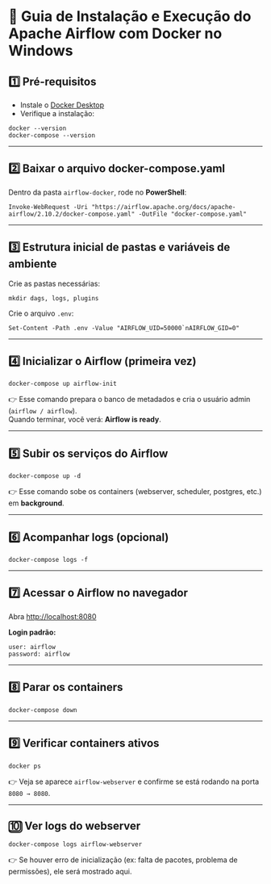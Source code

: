 # 🚀 Guia de Instalação e Execução do Apache Airflow com Docker no Windows

## 1️⃣ Pré-requisitos

-   Instale o [Docker
    Desktop](https://www.docker.com/products/docker-desktop)
-   Verifique a instalação:

``` shell
docker --version
docker-compose --version
```

------------------------------------------------------------------------

## 2️⃣ Baixar o arquivo docker-compose.yaml

Dentro da pasta `airflow-docker`, rode no **PowerShell**:

``` shell
Invoke-WebRequest -Uri "https://airflow.apache.org/docs/apache-airflow/2.10.2/docker-compose.yaml" -OutFile "docker-compose.yaml"
```

------------------------------------------------------------------------

## 3️⃣ Estrutura inicial de pastas e variáveis de ambiente

Crie as pastas necessárias:

``` shell
mkdir dags, logs, plugins
```

Crie o arquivo `.env`:

``` shell
Set-Content -Path .env -Value "AIRFLOW_UID=50000`nAIRFLOW_GID=0"
```

------------------------------------------------------------------------

## 4️⃣ Inicializar o Airflow (primeira vez)

``` shell
docker-compose up airflow-init
```

👉 Esse comando prepara o banco de metadados e cria o usuário admin
(`airflow / airflow`).\
Quando terminar, você verá: **Airflow is ready**.

------------------------------------------------------------------------

## 5️⃣ Subir os serviços do Airflow

``` shell
docker-compose up -d
```

👉 Esse comando sobe os containers (webserver, scheduler, postgres,
etc.) em **background**.

------------------------------------------------------------------------

## 6️⃣ Acompanhar logs (opcional)

``` shell
docker-compose logs -f
```

------------------------------------------------------------------------

## 7️⃣ Acessar o Airflow no navegador

Abra <http://localhost:8080>

**Login padrão:**

    user: airflow
    password: airflow

------------------------------------------------------------------------

## 8️⃣ Parar os containers

``` shell
docker-compose down
```

------------------------------------------------------------------------

## 9️⃣ Verificar containers ativos

``` shell
docker ps
```

👉 Veja se aparece `airflow-webserver` e confirme se está rodando na
porta `8080 → 8080`.

------------------------------------------------------------------------

## 🔟 Ver logs do webserver

``` shell
docker-compose logs airflow-webserver
```

👉 Se houver erro de inicialização (ex: falta de pacotes, problema de
permissões), ele será mostrado aqui.
